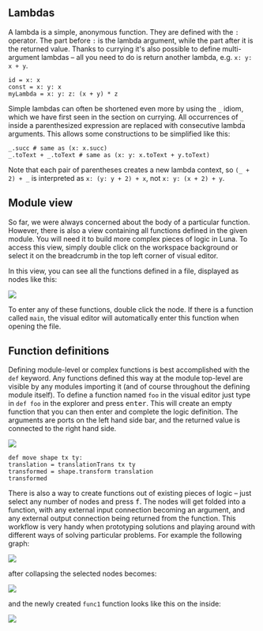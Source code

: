 ## Lambdas

A lambda is a simple, anonymous function. They are defined with the `:` operator. The part before `:` is the lambda argument, while the part after it is the returned value. Thanks to currying it's also possible to define multi-argument lambdas – all you need to do is return another lambda, e.g. `x: y: x + y`.
```
id = x: x
const = x: y: x
myLambda = x: y: z: (x + y) * z
```
Simple lambdas can often be shortened even more by using the `_` idiom, which we have first seen in the section on currying. All occurrences of `_` inside a parenthesized expression are replaced with consecutive lambda arguments. This allows some constructions to be simplified like this:

```
_.succ # same as (x: x.succ)
_.toText + _.toText # same as (x: y: x.toText + y.toText)
```

Note that each pair of parentheses creates a new lambda context, so `(_ + 2) + _` is interpreted as `x: (y: y + 2) + x`, not `x: y: (x + 2) + y`.

## Module view

So far, we were always concerned about the body of a particular function. However, there is also a view containing all functions defined in the given module. You will need it to build more complex pieces of logic in Luna. To access this view, simply double click on the workspace background or select it on the breadcrumb in the top left corner of visual editor.

In this view, you can see all the functions defined in a file, displayed as nodes like this:

![](assets/toplevel.png)

To enter any of these functions, double click the node. If there is a function called `main`, the visual editor will automatically enter this function when opening the file.

## Function definitions

Defining module-level or complex functions is best accomplished with the `def` keyword. Any functions defined this way at the module top-level are visible by any modules importing it (and of course throughout the defining module itself).
To define a function named `foo` in the visual editor just type in `def foo` in the explorer and press <kbd>enter</kbd>. This will create an empty function that you can then enter and complete the logic definition.
The arguments are ports on the left hand side bar, and the returned value is connected to the right hand side.

![](assets/fundef.png)
```
def move shape tx ty:
translation = translationTrans tx ty
transformed = shape.transform translation
transformed
```

There is also a way to create functions out of existing pieces of logic – just select any number of nodes and press <kbd>f</kbd>. The nodes will get folded into a function, with any external input connection becoming an argument, and any external output connection being returned from the function. This workflow is very handy when prototyping solutions and playing around with different ways of solving particular problems. For example the following graph:

![](assets/before_collapse.png)

after collapsing the selected nodes becomes:

![](assets/after_collapse.png)

and the newly created `func1` function looks like this on the inside:

![](assets/collapsed_inside.png)
